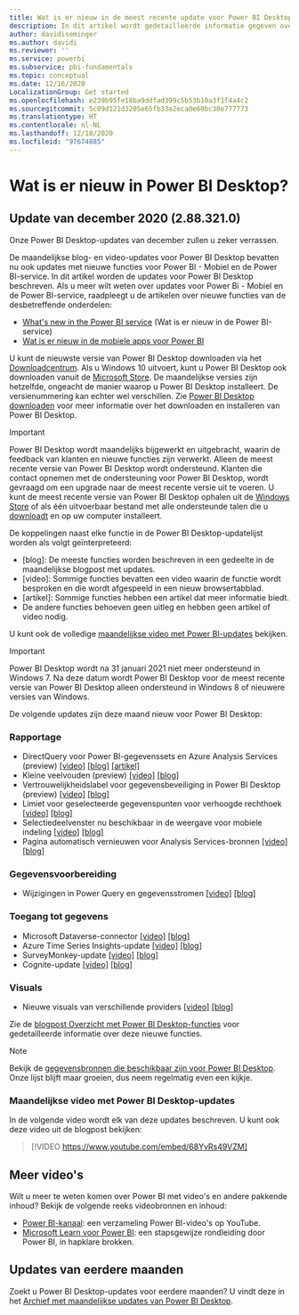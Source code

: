 ```yaml
---
title: Wat is er nieuw in de meest recente update voor Power BI Desktop
description: In dit artikel wordt gedetailleerde informatie gegeven over de meest recente maandelijkse update voor Power BI Desktop.
author: davidiseminger
ms.author: davidi
ms.reviewer: ''
ms.service: powerbi
ms.subservice: pbi-fundamentals
ms.topic: conceptual
ms.date: 12/16/2020
LocalizationGroup: Get started
ms.openlocfilehash: e239b95fe18ba9ddfad399c5b53b10a3f1f4a4c2
ms.sourcegitcommit: 5c09d121d3205e65fb33a2eca0e60bc30e777773
ms.translationtype: HT
ms.contentlocale: nl-NL
ms.lasthandoff: 12/18/2020
ms.locfileid: "97674885"
---
```

# <a name="whats-new-in-power-bi-desktop"></a>Wat is er nieuw in Power BI Desktop?

## <a name="december-2020-update-2883210"></a>Update van december 2020 (2.88.321.0)

Onze Power BI Desktop-updates van december zullen u zeker verrassen. 

De maandelijkse blog- en video-updates voor Power BI Desktop bevatten nu ook updates met nieuwe functies voor Power BI - Mobiel en de Power BI-service. In dit artikel worden de updates voor Power BI Desktop beschreven. Als u meer wilt weten over updates voor Power Bi - Mobiel en de Power BI-service, raadpleegt u de artikelen over nieuwe functies van de desbetreffende onderdelen:

* [What's new in the Power BI service](service-whats-new.md) (Wat is er nieuw in de Power BI-service)
* [Wat is er nieuw in de mobiele apps voor Power BI](../consumer/mobile/mobile-whats-new-in-the-mobile-apps.md)

U kunt de nieuwste versie van Power BI Desktop downloaden via het [Downloadcentrum](https://www.microsoft.com/download/details.aspx?id=58494). Als u Windows 10 uitvoert, kunt u Power BI Desktop ook downloaden vanuit de [Microsoft Store](https://aka.ms/pbidesktopstore). De maandelijkse versies zijn hetzelfde, ongeacht de manier waarop u Power BI Desktop installeert. De versienummering kan echter wel verschillen. Zie [Power BI Desktop downloaden](desktop-get-the-desktop.md) voor meer informatie over het downloaden en installeren van Power BI Desktop. 

> [!IMPORTANT]
> Power BI Desktop wordt maandelijks bijgewerkt en uitgebracht, waarin de feedback van klanten en nieuwe functies zijn verwerkt. Alleen de meest recente versie van Power BI Desktop wordt ondersteund. Klanten die contact opnemen met de ondersteuning voor Power BI Desktop, wordt gevraagd om een upgrade naar de meest recente versie uit te voeren. U kunt de meest recente versie van Power BI Desktop ophalen uit de [Windows Store](https://aka.ms/pbidesktopstore) of als één uitvoerbaar bestand met alle ondersteunde talen die u [downloadt](https://www.microsoft.com/download/details.aspx?id=58494) en op uw computer installeert.

De koppelingen naast elke functie in de Power BI Desktop-updatelijst worden als volgt geïnterpreteerd:

* \[blog\]: De meeste functies worden beschreven in een gedeelte in de maandelijkse blogpost met updates.
* \[video\]: Sommige functies bevatten een video waarin de functie wordt besproken en die wordt afgespeeld in een nieuw browsertabblad.
* \[artikel\]: Sommige functies hebben een artikel dat meer informatie biedt.
* De andere functies behoeven geen uitleg en hebben geen artikel of video nodig.

U kunt ook de volledige [maandelijkse video met Power BI-updates](#power-bi-desktop-monthly-update-video) bekijken.

> [!IMPORTANT]
> Power BI Desktop wordt na 31 januari 2021 niet meer ondersteund in Windows 7. Na deze datum wordt Power BI Desktop voor de meest recente versie van Power BI Desktop alleen ondersteund in Windows 8 of nieuwere versies van Windows. 

De volgende updates zijn deze maand nieuw voor Power BI Desktop:

### <a name="reporting"></a>Rapportage
* DirectQuery voor Power BI-gegevenssets en Azure Analysis Services (preview) [[video]](https://youtu.be/68YvRs49VZM?t=33)  [[blog]](https://powerbi.microsoft.com/blog/power-bi-december-2020-feature-summary/#_Toc58831296)   [[artikel]](../connect-data/desktop-directquery-datasets-azure-analysis-services.md)
* Kleine veelvouden (preview) [[video]](https://youtu.be/68YvRs49VZM?t=378)   [[blog]](https://powerbi.microsoft.com/blog/power-bi-december-2020-feature-summary/#_Toc58831297)
* Vertrouwelijkheidslabel voor gegevensbeveiliging in Power BI Desktop (preview) [[video]](https://youtu.be/68YvRs49VZM?t=656)   [[blog]](https://powerbi.microsoft.com/blog/power-bi-december-2020-feature-summary/#_Toc58831298) 
* Limiet voor geselecteerde gegevenspunten voor verhoogde rechthoek [[video]](https://youtu.be/68YvRs49VZM?t=734)   [[blog]](https://powerbi.microsoft.com/blog/power-bi-december-2020-feature-summary/#_Toc58831299) 
* Selectiedeelvenster nu beschikbaar in de weergave voor mobiele indeling [[video]](https://youtu.be/68YvRs49VZM?t=757)   [[blog]](https://powerbi.microsoft.com/blog/power-bi-december-2020-feature-summary/#_Toc58831300) 
* Pagina automatisch vernieuwen voor Analysis Services-bronnen [[video]](https://youtu.be/68YvRs49VZM?t=789)   [[blog]](https://powerbi.microsoft.com/blog/power-bi-december-2020-feature-summary/#_Toc58831301) 


### <a name="data-preparation"></a>Gegevensvoorbereiding
* Wijzigingen in Power Query en gegevensstromen [[video]](https://youtu.be/68YvRs49VZM?t=851)  [[blog]](https://powerbi.microsoft.com/blog/power-bi-december-2020-feature-summary/#_Toc58831302)

### <a name="data-connectivity"></a>Toegang tot gegevens
* Microsoft Dataverse-connector [[video]](https://youtu.be/68YvRs49VZM?t=886)  [[blog]](https://powerbi.microsoft.com/blog/power-bi-december-2020-feature-summary/#_Toc58831566)
* Azure Time Series Insights-update [[video]](https://youtu.be/68YvRs49VZM?t=919) [[blog]](https://powerbi.microsoft.com/blog/power-bi-december-2020-feature-summary/#_Toc58831305)
* SurveyMonkey-update [[video]](https://youtu.be/68YvRs49VZM?t=926)  [[blog]](https://powerbi.microsoft.com/blog/power-bi-december-2020-feature-summary/#_Toc58831568)
* Cognite-update [[video]](https://youtu.be/68YvRs49VZM?t=933)  [[blog]](https://powerbi.microsoft.com/blog/power-bi-december-2020-feature-summary/#_Toc58831307)


### <a name="visuals"></a>Visuals
* Nieuwe visuals van verschillende providers [[video]](https://youtu.be/68YvRs49VZM?t=1330)  [[blog]](https://powerbi.microsoft.com/blog/power-bi-december-2020-feature-summary/#_Toc58831588)

Zie de [blogpost Overzicht met Power BI Desktop-functies](https://powerbi.microsoft.com/blog/power-bi-december-2020-feature-summary/) voor gedetailleerde informatie over deze nieuwe functies.


> [!NOTE]
> Bekijk de [gegevensbronnen die beschikbaar zijn voor Power BI Desktop](../connect-data/desktop-data-sources.md). Onze lijst blijft maar groeien, dus neem regelmatig even een kijkje.


### <a name="power-bi-desktop-monthly-update-video"></a>Maandelijkse video met Power BI Desktop-updates
In de volgende video wordt elk van deze updates beschreven. U kunt ook deze video uit de blogpost bekijken:

> [!VIDEO https://www.youtube.com/embed/68YvRs49VZM]

## <a name="more-videos"></a>Meer video's

Wilt u meer te weten komen over Power BI met video's en andere pakkende inhoud? Bekijk de volgende reeks videobronnen en inhoud:

-   [Power BI-kanaal](https://www.youtube.com/user/mspowerbi): een verzameling Power BI-video's op YouTube.
-   [Microsoft Learn voor Power BI](/learn/powerplatform/power-bi?WT.mc_id=powerbi_landingpage-docs-link): een stapsgewijze rondleiding door Power BI, in hapklare brokken.

## <a name="updates-for-previous-months"></a>Updates van eerdere maanden

Zoekt u Power BI Desktop-updates voor eerdere maanden? U vindt deze in het [Archief met maandelijkse updates van Power BI Desktop](desktop-latest-update-archive.md).